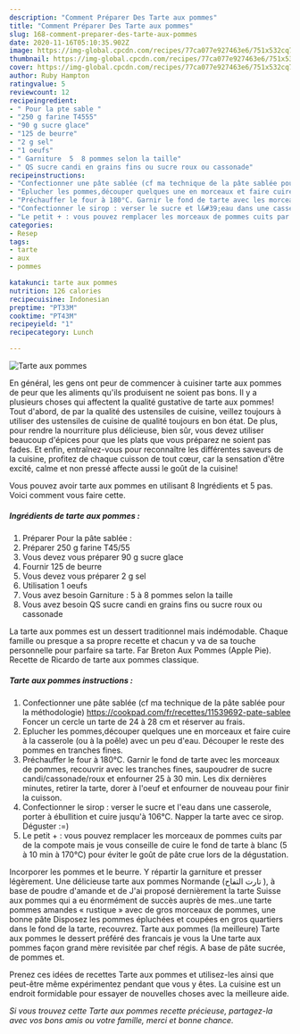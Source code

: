 ```yaml
---
description: "Comment Préparer Des Tarte aux pommes"
title: "Comment Préparer Des Tarte aux pommes"
slug: 168-comment-preparer-des-tarte-aux-pommes
date: 2020-11-16T05:10:35.902Z
image: https://img-global.cpcdn.com/recipes/77ca077e927463e6/751x532cq70/tarte-aux-pommes-photo-principale-de-la-recette.jpg
thumbnail: https://img-global.cpcdn.com/recipes/77ca077e927463e6/751x532cq70/tarte-aux-pommes-photo-principale-de-la-recette.jpg
cover: https://img-global.cpcdn.com/recipes/77ca077e927463e6/751x532cq70/tarte-aux-pommes-photo-principale-de-la-recette.jpg
author: Ruby Hampton
ratingvalue: 5
reviewcount: 12
recipeingredient:
- " Pour la pte sable "
- "250 g farine T4555"
- "90 g sucre glace"
- "125 de beurre"
- "2 g sel"
- "1 oeufs"
- " Garniture  5  8 pommes selon la taille"
- " QS sucre candi en grains fins ou sucre roux ou cassonade"
recipeinstructions:
- "Confectionner une pâte sablée (cf ma technique de la pâte sablée pour la méthodologie) https://cookpad.com/fr/recettes/11539692-pate-sablee Foncer un cercle un tarte de 24 à 28 cm et réserver au frais."
- "Eplucher les pommes,découper quelques une en morceaux et faire cuire à la casserole (ou à la poêle) avec un peu d&#39;eau. Découper le reste des pommes en tranches fines."
- "Préchauffer le four à 180°C. Garnir le fond de tarte avec les morceaux de pommes, recouvrir avec les tranches fines, saupoudrer de sucre candi/cassonade/roux et enfourner 25 à 30 min. Les dix dernières minutes, retirer la tarte, dorer à l&#39;oeuf et enfourner de nouveau pour finir la cuisson."
- "Confectionner le sirop : verser le sucre et l&#39;eau dans une casserole, porter à ébullition et cuire jusqu&#39;à 106°C. Napper la tarte avec ce sirop. Déguster :=)"
- "Le petit + : vous pouvez remplacer les morceaux de pommes cuits par de la compote mais je vous conseille de cuire le fond de tarte à blanc (5 à 10 min à 170°C) pour éviter le goût de pâte crue lors de la dégustation."
categories:
- Resep
tags:
- tarte
- aux
- pommes

katakunci: tarte aux pommes 
nutrition: 126 calories
recipecuisine: Indonesian
preptime: "PT33M"
cooktime: "PT43M"
recipeyield: "1"
recipecategory: Lunch

---
```



![Tarte aux pommes](https://img-global.cpcdn.com/recipes/77ca077e927463e6/751x532cq70/tarte-aux-pommes-photo-principale-de-la-recette.jpg)

En général, les gens ont peur de commencer à cuisiner tarte aux pommes de peur que les aliments qu'ils produisent ne soient pas bons. Il y a plusieurs choses qui affectent la qualité gustative de tarte aux pommes! Tout d'abord, de par la qualité des ustensiles de cuisine, veillez toujours à utiliser des ustensiles de cuisine de qualité toujours en bon état. De plus, pour rendre la nourriture plus délicieuse, bien sûr, vous devez utiliser beaucoup d'épices pour que les plats que vous préparez ne soient pas fades. Et enfin, entraînez-vous pour reconnaître les différentes saveurs de la cuisine, profitez de chaque cuisson de tout cœur, car la sensation d'être excité, calme et non pressé affecte aussi le goût de la cuisine!

<!--inarticleads1-->

Vous pouvez avoir tarte aux pommes en utilisant 8 Ingrédients et 5 pas. Voici comment vous faire cette.

##### Ingrédients de tarte aux pommes :

1. Préparer  Pour la pâte sablée :
1. Préparer 250 g farine T45/55
1. Vous devez vous préparer 90 g sucre glace
1. Fournir 125 de beurre
1. Vous devez vous préparer 2 g sel
1. Utilisation 1 oeufs
1. Vous avez besoin  Garniture : 5 à 8 pommes selon la taille
1. Vous avez besoin  QS sucre candi en grains fins ou sucre roux ou cassonade


La tarte aux pommes est un dessert traditionnel mais indémodable. Chaque famille ou presque a sa propre recette et chacun y va de sa touche personnelle pour parfaire sa tarte. Far Breton Aux Pommes (Apple Pie). Recette de Ricardo de tarte aux pommes classique. 

<!--inarticleads2-->

##### Tarte aux pommes instructions :

1. Confectionner une pâte sablée (cf ma technique de la pâte sablée pour la méthodologie) https://cookpad.com/fr/recettes/11539692-pate-sablee Foncer un cercle un tarte de 24 à 28 cm et réserver au frais.
1. Eplucher les pommes,découper quelques une en morceaux et faire cuire à la casserole (ou à la poêle) avec un peu d&#39;eau. Découper le reste des pommes en tranches fines.
1. Préchauffer le four à 180°C. Garnir le fond de tarte avec les morceaux de pommes, recouvrir avec les tranches fines, saupoudrer de sucre candi/cassonade/roux et enfourner 25 à 30 min. Les dix dernières minutes, retirer la tarte, dorer à l&#39;oeuf et enfourner de nouveau pour finir la cuisson.
1. Confectionner le sirop : verser le sucre et l&#39;eau dans une casserole, porter à ébullition et cuire jusqu&#39;à 106°C. Napper la tarte avec ce sirop. Déguster :=)
1. Le petit + : vous pouvez remplacer les morceaux de pommes cuits par de la compote mais je vous conseille de cuire le fond de tarte à blanc (5 à 10 min à 170°C) pour éviter le goût de pâte crue lors de la dégustation.


Incorporer les pommes et le beurre. Y répartir la garniture et presser légèrement. Une délicieuse tarte aux pommes Normande (تارت التفاح ), à base de poudre d&#39;amande et de J&#39;ai proposé dernièrement la tarte Suisse aux pommes qui a eu énormément de succès auprès de mes..une tarte pommes amandes « rustique » avec de gros morceaux de pommes, une bonne pâte Disposez les pommes épluchées et coupées en gros quartiers dans le fond de la tarte, recouvrez. Tarte aux pommes (la meilleure) Tarte aux pommes le dessert préféré des francais je vous la Une tarte aux pommes façon grand mère revisitée par chef régis. A base de pâte sucrée, de pommes et. 

<!--inarticleads1-->

<p>
Prenez ces idées de recettes Tarte aux pommes et utilisez-les ainsi que peut-être même expérimentez pendant que vous y êtes. La cuisine est un endroit formidable pour essayer de nouvelles choses avec la meilleure aide.
</p>

<p>
<i>Si vous trouvez cette Tarte aux pommes recette précieuse, partagez-la avec vos bons amis ou votre famille, merci et bonne chance.</i>
</p>
